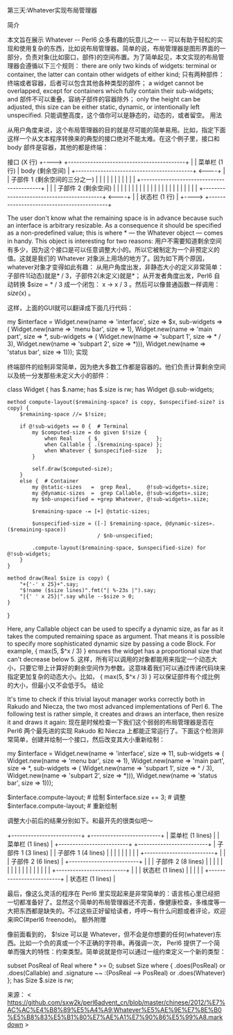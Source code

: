 第三天:Whatever实现布局管理器



简介

本文旨在展示 Whatever -- Perl6 众多有趣的玩意儿之一 -- 可以有助于轻松的实现和使用复杂的东西，比如说布局管理器。简单的说，布局管理器是图形界面的一部分，负责对象(比如窗口，部件)的空间布置。为了简单起见，本文实现的布局管理器会遵循以下三个规则：
there are only two kinds of widgets: terminal or container, the latter can contain other widgets of either kind;
只有两种部件：终端或者容器，后者可以包含其他各种类型的部件；
a widget cannot be overlapped, except for containers which fully contain their sub-widgets; and
部件不可以重叠，容纳子部件的容器除外；
only the height can be adjusted, this size can be either static, dynamic, or intentionally left unspecified.
只能调整高度，这个值你可以是静态的，动态的，或者留空。
用法

从用户角度来说，这个布局管理器的目的就是尽可能的简单易用。比如，指定下面这样一个从文本程序转换来的典型的接口绝对不能太难。在这个例子里，接口和 body 部件是容器，其他的都是终端：

接口 (X 行)
+----> +------------------------------------------+
|      | 菜单栏 (1 行)                            |  body (剩余空间)
|      +------------------------------------------+ <----+
|      | 子部件 1 (剩余空间的三分之一)            |      |
|      |                                          |      |
|      |                                          |      |
|      +------------------------------------------+      |
|      | 子部件 2 (剩余空间)                      |      |
|      |                                          |      |
|      |                                          |      |
|      |                                          |      |
|      |                                          |      |
|      |                                          |      |
|      +------------------------------------------+ <----+
|      | 状态栏 (1 行)                            |
+----> +------------------------------------------+

The user don't know what the remaining space is in advance because such an interface is arbitrary resizable. As a consequence it should be specified as a non-predefined value; this is where * — the Whatever object — comes in handy. This object is interesting for two reasons: 用户不需要知道剩余空间有多少，因为这个接口是可以任意调整大小的。所以它被制定为一个非预定义的值。这就是我们的 Whatever 对象派上用场的地方了。因为如下两个原因，whatever对象才变得如此有趣：
从用户角度出发，非静态大小的定义非常简单：子部件1(动态)就是* / 3，子部件2(未定义)就是*；
从开发者角度出发，Perl6 自动转换 $size = * / 3 成一个闭包： x -> x / 3 。然后可以像普通函数一样调用： $size($x) 。


这样，上面的GUI就可以翻译成下面几行代码：

my $interface =
    Widget.new(name => 'interface', size => $x, sub-widgets => (
        Widget.new(name => 'menu bar', size => 1),
        Widget.new(name => 'main part', size => *, sub-widgets => (
            Widget.new(name => 'subpart 1', size => * / 3),
            Widget.new(name => 'subpart 2', size => *))),
        Widget.new(name => 'status bar', size => 1))); 实现

终端部件的绘制非常简单，因为绝大多数工作都是容器的。他们负责计算剩余空间以及统一分发那些未定义大小的部件：

class Widget {
    has $.name;
    has $.size is rw;
    has Widget @.sub-widgets;
 
    method compute-layout($remaining-space? is copy, $unspecified-size? is copy) {
        $remaining-space //= $!size;
 
        if @!sub-widgets == 0 {  # Terminal
            my $computed-size = do given $!size {
                when Real     { $_                  };
                when Callable { .($remaining-space) };
                when Whatever { $unspecified-size   };
            }
 
            self.draw($computed-size);
        }
        else {  # Container
            my @static-sizes   =  grep Real,     @!sub-widgets».size;
            my @dynamic-sizes  =  grep Callable, @!sub-widgets».size;
            my $nb-unspecified = +grep Whatever, @!sub-widgets».size;
 
            $remaining-space -= [+] @static-sizes;
 
            $unspecified-size = ([-] $remaining-space, @dynamic-sizes».($remaining-space))
                                 / $nb-unspecified;
 
            .compute-layout($remaining-space, $unspecified-size) for @!sub-widgets;
        }
    }
 
    method draw(Real $size is copy) {
        "+{'-' x 25}+".say;
        "$!name ($size lines)".fmt("| %-23s |").say;
        "|{' ' x 25}|".say while --$size > 0;
    }
}

Here, any Callable object can be used to specify a dynamic size, as far as it takes the computed remaining space as argument. That means it is possible to specify more sophisticated dynamic size by passing a code Block. For example, { max(5, $^x / 3) } ensures the widget has a proportional size that can't decrease below 5. 这样，所有可以调用的对象都能用来指定一个动态大小，只要它带上计算好的剩余空间作为参数。这意味着我们可以通过传递代码块来指定更加复杂的动态大小。比如， { max(5, $^x / 3) } 可以保证部件有个成比例的大小，但最小又不会低于5。 结论

It's time to check if this trivial layout manager works correctly both in Rakudo and Niecza, the two most advanced implementations of Perl 6. The following test is rather simple, it creates and draws an interface, then resize it and draws it again: 现在是时候检查一下我们这个弱弱的布局管理器是否在 Perl6 两个最先进的实现 Rakudo 和 Niecza 上都能正常运行了。下面这个检测非常简单，创建并绘制一个接口，然后改变其大小重新绘制：

my $interface =
    Widget.new(name => 'interface', size => 11, sub-widgets => (
        Widget.new(name => 'menu bar', size => 1),
        Widget.new(name => 'main part', size => *, sub-widgets => (
            Widget.new(name => 'subpart 1', size => * / 3),
            Widget.new(name => 'subpart 2', size => *))),
        Widget.new(name => 'status bar', size => 1)));
 
$interface.compute-layout;  # 绘制
$interface.size += 3;       # 调整
$interface.compute-layout;  # 重新绘制

调整大小前后的结果分别如下。和最开先的很类似吧～

+-------------------------+            +-------------------------+
| 菜单栏 (1 lines)        |            | 菜单栏 (1 lines)        |
+-------------------------+            +-------------------------+
| 子部件 1 (3 lines)      |            | 子部件 1 (4 lines)      |
|                         |            |                         |
|                         |            |                         |
+-------------------------+            |                         |
| 子部件 2 (6 lines)      |            +-------------------------+
|                         |            | 子部件 2 (8 lines)      |
|                         |            |                         |
|                         |            |                         |
|                         |            |                         |
|                         |            |                         |
+-------------------------+            |                         |
| 状态栏 (1 lines)        |            |                         |
                                       |                         |
                                       +-------------------------+
                                       | 状态栏 (1 lines)        |

最后，像这么灵活的程序在 Perl6 里实现起来是非常简单的：语言核心里已经把一切都准备好了。显然这个简单的布局管理器还不完善，像健康检查，多维度等一大把东西都是缺失的。不过这些正好留给读者，呼呼～有什么问题或者评论，欢迎来IRC(#perl6 freenode)。 额外附赠

像前面看到的， $!size 可以是 Whatever，但不会是你想要的任何(whatever)东西。比如一个负的真或一个不正确的字符串。再强调一次， Perl6 提供了一个简单而强大的特性：约束类型。简单说就是你可以通过一组约束定义一个新的类型：

subset PosReal of Real where * >= 0;
subset Size where {   .does(PosReal)
                   or .does(Callable) and .signature ~~ :(PosReal --> PosReal)
                   or .does(Whatever) };
has Size $.size is rw;

来源： < https://github.com/sxw2k/perl6advent_cn/blob/master/chinese/2012/%E7%AC%AC%E4%B8%89%E5%A4%A9:Whatever%E5%AE%9E%E7%8E%B0%E5%B8%83%E5%B1%80%E7%AE%A1%E7%90%86%E5%99%A8.markdown >  